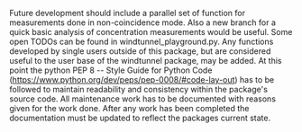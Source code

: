 Future development should include a parallel set of function for measurements done in non-coincidence mode. Also a new branch for
a quick basic analysis of concentration measurements would be useful. Some open TODOs can be found in windtunnel_playground.py. 
Any functions developed by single users outside of this package, but are considered useful to the user base of the windtunnel
package, may be added. At this point the python PEP 8 -- Style Guide for Python Code 
(https://www.python.org/dev/peps/pep-0008/#code-lay-out) has to be followed to maintain readability and consistency within the
package's source code. All maintenance work has to be documented with reasons given for the work done. After any work has been
completed the documentation must be updated to reflect the packages current state.

